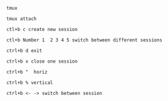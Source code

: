 ```
tmux
```
```
tmux attach
```

```
ctl+b c create new session
```

```
ctl+b Number 1  2 3 4 5 switch between different sessions
```


```
ctrl+b d exit
```

```
ctrl+b x close one session
```


```
ctrl+b "  horiz
```

```
ctrl+b % vertical
```

```
ctrl+b <- -> switch between session
```

```

```
